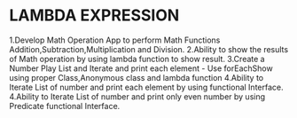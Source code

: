# LAMBDA EXPRESSION

1.Develop Math Operation App to perform Math Functions Addition,Subtraction,Multiplication and Division.
2.Ability to show the results of Math operation by using lambda function to show result. 
3.Create a Number Play List and Iterate and print each
element - Use forEachShow using proper Class,Anonymous class and lambda function
4.Ability to Iterate List of number and print each element by using functional Interface.
4.Ability to Iterate List of number and print only even number by using Predicate functional Interface. 